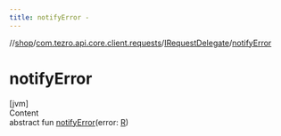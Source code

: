 ```yaml
---
title: notifyError -
---
```

//[shop](../../../index.md)/[com.tezro.api.core.client.requests](../index.md)/[IRequestDelegate](index.md)/[notifyError](notify-error.md)



# notifyError  
[jvm]  
Content  
abstract fun [notifyError](notify-error.md)(error: [R](index.md))  



